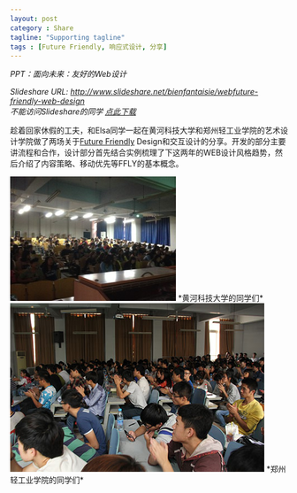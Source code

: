 ```yaml
---
layout: post
category : Share
tagline: "Supporting tagline"
tags : [Future Friendly, 响应式设计, 分享]
---
```


*PPT：面向未来：友好的Web设计*

*Slideshare URL: <http://www.slideshare.net/bienfantaisie/webfuture-friendly-web-design>*  
*不能访问Slideshare的同学 [点此下载](/images/FUTURE-FRIENDLY-WEB-DESIGN.pdf)*

趁着回家休假的工夫，和Elsa同学一起在黄河科技大学和郑州轻工业学院的艺术设计学院做了两场关于[Future Friendly](http://futurefriend.ly) Design和交互设计的分享。开发的部分主要讲流程和合作，设计部分首先结合实例梳理了下这两年的WEB设计风格趋势，然后介绍了内容策略、移动优先等FFLY的基本概念。

<img src="/images/zzshare5.jpg" style=" max-width:100%" />
*黄河科技大学的同学们*

<img src="/images/zzshare6.jpg" style=" max-width:100%" />
*郑州轻工业学院的同学们*